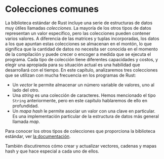 # Colecciones comunes

La biblioteca estándar de Rust incluye una serie de estructuras de datos muy útiles llamadas
*colecciones*. La mayoría de los otros tipos de datos representan un valor específico, pero
las colecciones pueden contener varios valores. A diferencia de las matrices y tuplas incorporadas,
los datos a los que apuntan estas colecciones se almacenan en el montón, lo que significa que
la cantidad de datos no necesita ser conocida en el momento de la compilación y puede crecer o
encoger a medida que se ejecuta el programa. Cada tipo de colección tiene diferentes capacidades
y costos, y elegir una apropiada para su situación actual es una
habilidad que desarrollará con el tiempo. En este capítulo, analizaremos tres
colecciones que se utilizan con mucha frecuencia en los programas de Rust:

* Un *vector* le permite almacenar un número variable de valores, uno al lado del otro.
* Una *string* es una colección de caracteres. Hemos mencionado el tipo `String`
  anteriormente, pero en este capítulo hablaremos de ello en profundidad.
* Un *mapa hash* le permite asociar un valor con una clave en particular. Es una
  implementación particular de la estructura de datos más general llamada *map*.

Para conocer los otros tipos de colecciones que proporciona la biblioteca estándar,
ver [la documentación][collections].

[collections]: ../std/collections/index.html

También discutiremos cómo crear y actualizar vectores, cadenas y mapas hash y
que hace especial a cada uno de ellos.
